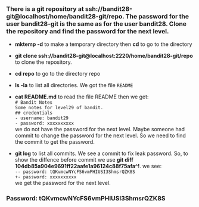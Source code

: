 ### There is a git repository at ssh://bandit28-git@localhost/home/bandit28-git/repo. The password for the user bandit28-git is the same as for the user bandit28. Clone the repository and find the password for the next level.

- **mktemp -d** to make a temporary directory then **cd** to go to the directory

- **git clone ssh://bandit28-git@localhost:2220/home/bandit28-git/repo** to clone the repository.

- **cd repo** to go to the directory repo

- **ls -la** to list all directories. We got the file `README`

- **cat README.md** to read the file README then we get:\
   `# Bandit Notes`\
   `Some notes for level29 of bandit.`\
   `## credentials`\
   `- username: bandit29`\
   `- password: xxxxxxxxxx`\
  we do not have the password for the next level. Maybe someone had commit to change the password for the next level. So we need to find the commit to get the password.

- **git log** to list all commits. We see a commit to fix leak password. So, to show the diffence before commit we use **git diff 104db85a904e9691ff22aafe1a96124c88f75afa^!**.
  we see:\
   `-- password: tQKvmcwNYcFS6vmPHIUSI3ShmsrQZK8S`\
   `+- password: xxxxxxxxxx`\
  we get the password for the next level.

### Password: tQKvmcwNYcFS6vmPHIUSI3ShmsrQZK8S

